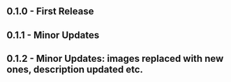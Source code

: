 ## 0.1.0 - First Release
## 0.1.1 - Minor Updates
## 0.1.2 - Minor Updates: images replaced with new ones, description updated etc.
